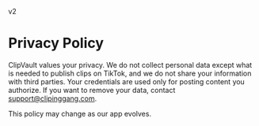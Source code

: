 v2

# Privacy Policy

ClipVault values your privacy. We do not collect personal data except what is needed to publish clips on TikTok, and we do not share your information with third parties. Your credentials are used only for posting content you authorize. If you want to remove your data, contact support@clipinggang.com.

This policy may change as our app evolves.

